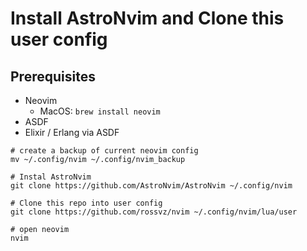 # Install AstroNvim and Clone this user config

## Prerequisites
- Neovim
  - MacOS: `brew install neovim`
- ASDF
- Elixir / Erlang via ASDF

```shell
# create a backup of current neovim config
mv ~/.config/nvim ~/.config/nvim_backup

# Instal AstroNvim
git clone https://github.com/AstroNvim/AstroNvim ~/.config/nvim

# Clone this repo into user config
git clone https://github.com/rossvz/nvim ~/.config/nvim/lua/user

# open neovim
nvim
```

